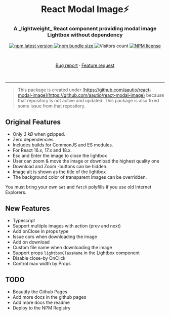 <h1 align="center" style="border-bottom: none;">React Modal Image⚡️</h1>
<h3 align="center">A _lightweight_ React component providing modal image Lightbox without dependency</h3>
<p align="center">
  <p align="center">
    <a href="https://www.npmjs.com/package/@didik-mulyadi/react-modal-image">
      <img alt="npm latest version" src="https://img.shields.io/npm/v/@didik-mulyadi/react-modal-image/latest.svg">
    </a>
    <a href="https://www.npmjs.com/package/@didik-mulyadi/react-modal-image">
      <img alt="npm bundle size" src="https://img.shields.io/bundlephobia/min/@didik-mulyadi/react-modal-image">
    </a>
    <img alt="Visitors count" src="https://visitor-badge.laobi.icu/badge?page_id=@didik-mulyadi~react-modal-image.visitor-badge&style=flat-square&color=0088cc">
    <a href="https://www.npmjs.com/package/@didik-mulyadi/react-modal-image">
      <img alt="NPM license" src="https://img.shields.io/npm/l/@didik-mulyadi/react-modal-image">
    </a>
  </p>
</p>
<br />
<p align="center">
   <a href="https://github.com/didikmulyadi/react-modal-image/issues/new?template=bug_report.md">Bug report</a>      ·
   <a href="https://github.com/didikmulyadi/react-modal-image/issues/new?template=feature_request.md">Feature request</a>
</p>
<br />
<hr />

> This package is created under [https://github.com/aautio/react-modal-image](https://github.com/aautio/react-modal-image) because that repository is not active and updated. This package is also fixed some issue from that repository.

## Original Features

- Only _3 kB_ when gzipped.
- Zero dependencies.
- Includes builds for CommonJS and ES modules.
- For React 16.x, 17.x and 18.x.
- Esc and Enter the image to close the lightbox
- User can zoom & move the image or download the highest quality one
- Download and Zoom -buttons can be hidden.
- Image alt is shown as the title of the lightbox
- The background color of transparent images can be overridden.

You must bring your own `Set` and `fetch` polyfills if you use old Internet Explorers.

## New Features

- Typescript
- Support multiple images with action (prev and next)
- Add onClose in props type
- Issue cors when downloading the image
- Add on download
- Custom file name when downloading the image
- Support props `lightboxClassName` in the Lightbox component
- Disable close-by OnClick
- Control max width by Props

## TODO
- Beautify the Github Pages
- Add more docs in the github pages
- Add more docs the readme
- Deploy to the NPM Registry
